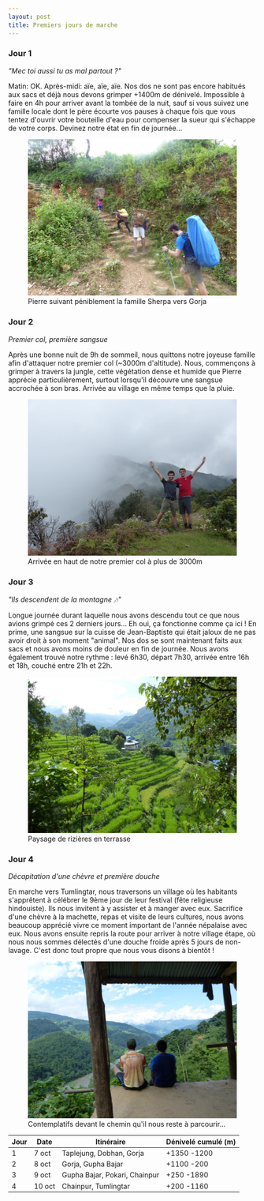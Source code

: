 ```yaml
---
layout: post
title: Premiers jours de marche
---
```


### Jour 1

*"Mec toi aussi tu as mal partout ?"*

Matin: OK. Après-midi: aïe, aïe, aïe. Nos dos ne sont pas encore habitués aux sacs et déjà nous devons grimper +1400m de dénivelé. Impossible à faire en 4h pour arriver avant la tombée de la nuit, sauf si vous suivez une famille locale dont le père écourte vos pauses à chaque fois que vous tentez d'ouvrir votre bouteille d'eau pour compenser la sueur qui s'échappe de votre corps. Devinez notre état en fin de journée...


<figure>
   <img src="/media/img/3/galere.jpeg" />
   <figcaption>Pierre suivant péniblement la famille Sherpa vers Gorja</figcaption>
</figure>

### Jour 2

*Premier col, première sangsue*

Après une bonne nuit de 9h de sommeil, nous quittons notre joyeuse famille afin d'attaquer notre premier col (~3000m d'altitude). Nous, commençons à grimper à travers la jungle, cette végétation dense et humide que Pierre apprécie particulièrement, surtout lorsqu'il découvre une sangsue accrochée à son bras. Arrivée au village en même temps que la pluie. 


<figure>
   <img src="/media/img/3/usfog.jpeg" />
   <figcaption>Arrivée en haut de notre premier col à plus de 3000m</figcaption>
</figure>

### Jour 3

*"Ils descendent de la montagne 🎶"*

Longue journée durant laquelle nous avons descendu tout ce que nous avions grimpé ces 2 derniers jours... Eh oui, ça fonctionne comme ça ici ! En prime, une sangsue sur la cuisse de Jean-Baptiste qui était jaloux de ne pas avoir droit à son moment "animal". Nos dos se sont maintenant faits aux sacs et nous avons moins de douleur en fin de journée. Nous avons également trouvé notre rythme : levé 6h30, départ 7h30, arrivée entre 16h et 18h, couché entre 21h et 22h. 


<figure>
   <img src="/media/img/3/riz.jpeg" />
   <figcaption>Paysage de rizières en terrasse</figcaption>
</figure>

### Jour 4

*Décapitation d'une chèvre et première douche*

En marche vers Tumlingtar, nous traversons un village où les habitants s'apprêtent à célébrer le 9ème jour de leur festival (fête religieuse hindouiste). Ils nous invitent à y assister et à manger avec eux. Sacrifice d'une chèvre à la machette, repas et visite de leurs cultures, nous avons beaucoup apprécié vivre ce moment important de l'année népalaise avec eux. Nous avons ensuite repris la route pour arriver à notre village étape, où nous nous sommes délectés d'une douche froide après 5 jours de non-lavage. C'est donc tout propre que nous vous disons à bientôt !


<figure>
   <img src="/media/img/3/usback.jpeg" />
   <figcaption>Contemplatifs devant le chemin qu'il nous reste à parcourir...</figcaption>
</figure>

Jour | Date | Itinéraire | Dénivelé cumulé (m)
--- | --- | --- | --- 
1 | 7 oct | Taplejung, Dobhan, Gorja | +1350 -1200
2 | 8 oct | Gorja, Gupha Bajar | +1100 -200
3 | 9 oct | Gupha Bajar, Pokari, Chainpur | +250 -1890
4 | 10 oct | Chainpur, Tumlingtar | +200 -1160